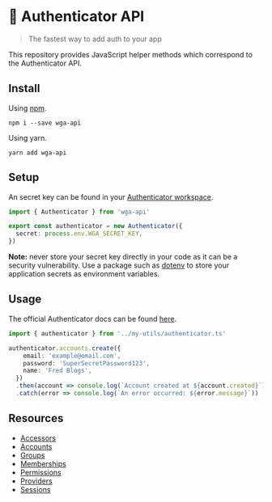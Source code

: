 # 🏇 Authenticator API

> The fastest way to add auth to your app

This repository provides JavaScript helper methods which correspond to the Authenticator API.

## Install

Using [npm](https://www.npmjs.com/package/wga-api).

```shell
npm i --save wga-api
```

Using yarn.

```shell
yarn add wga-api
```

## Setup

An secret key can be found in your [Authenticator workspace](https://windowgadgets.io/).

```ts
import { Authenticator } from 'wga-api'

export const authenticator = new Authenticator({
  secret: process.env.WGA_SECRET_KEY,
})
```

**Note:** never store your secret key directly in your code as it can be a security vulnerability. Use a package such as [dotenv](https://www.npmjs.com/package/dotenv) to store your application secrets as environment variables.

## Usage

The official Authenticator docs can be found [here](https://github.com/jackrobertscott/authenticator).

```ts
import { authenticator } from '../my-utils/authenticator.ts'

authenticator.accounts.create({
    email: 'example@email.com',
    password: 'SuperSecretPassword123',
    name: 'Fred Blogs',
  })
  .then(account => console.log(`Account created at ${account.created}`))
  .catch(error => console.log(`An error occurred: ${error.message}`))
```

## Resources

- [Accessors](https://github.com/jackrobertscott/authenticator/blob/master/docs/api/accessors.md)
- [Accounts](https://github.com/jackrobertscott/authenticator/blob/master/docs/api/accounts.md)
- [Groups](https://github.com/jackrobertscott/authenticator/blob/master/docs/api/groups.md)
- [Memberships](https://github.com/jackrobertscott/authenticator/blob/master/docs/api/memberships.md)
- [Permissions](https://github.com/jackrobertscott/authenticator/blob/master/docs/api/permissions.md)
- [Providers](https://github.com/jackrobertscott/authenticator/blob/master/docs/api/providers.md)
- [Sessions](https://github.com/jackrobertscott/authenticator/blob/master/docs/api/sessions.md)
